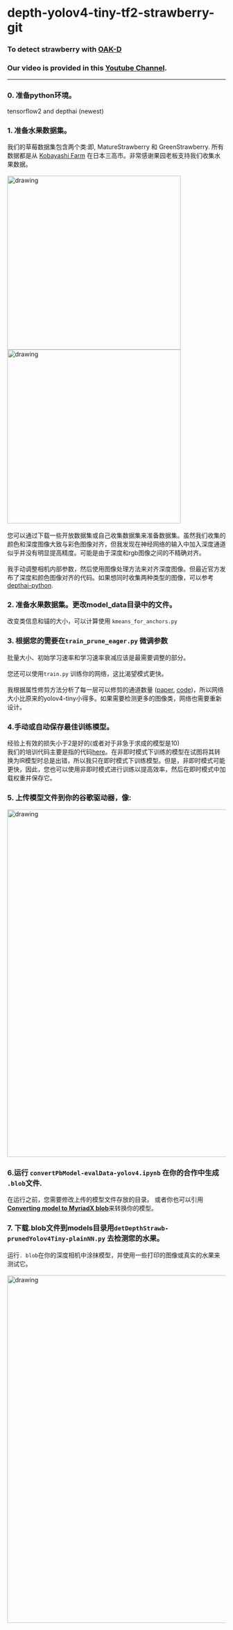 # depth-yolov4-tiny-tf2-strawberry-git
### To detect strawberry with [OAK-D](https://opencv.org/opencv-ai-competition-2021/#introSection)
### Our video is provided in this [Youtube Channel](https://youtu.be/BGaOO0MzBv0).

---

### 0. 准备python环境。
tensorflow2 and depthai (newest)

### 1. 准备水果数据集。
我们的草莓数据集包含两个类:即, MatureStrawberry 和 GreenStrawberry. 所有数据都是从 [Kobayashi Farm](https://kobayashifarm-mitaka.tokyo/) 在日本三高市。非常感谢果园老板支持我们收集水果数据。<br><br>
<img src="./img/rgb-00007-16160356916470.jpeg" alt="drawing" width="400"/>
<img src="./img/rgb-00357-16160404199341.jpeg" alt="drawing" width="400"/>
<br><br>
您可以通过下载一些开放数据集或自己收集数据集来准备数据集。虽然我们收集的颜色和深度图像大致与彩色图像对齐，但我发现在神经网络的输入中加入深度通道似乎并没有明显提高精度。可能是由于深度和rgb图像之间的不精确对齐。<br><br>
我手动调整相机内部参数，然后使用图像处理方法来对齐深度图像。但最近官方发布了深度和颜色图像对齐的代码。如果想同时收集两种类型的图像，可以参考[depthai-python](https://github.com/luxonis/depthai-python/blob/main/examples/31_rgb_depth_aligned.py).
### 2. 准备水果数据集。更改model_data目录中的文件。
改变类信息和锚的大小，可以计算使用 `kmeans_for_anchors.py`
### 3. 根据您的需要在`train_prune_eager.py` 微调参数
批量大小、初始学习速率和学习速率衰减应该是最需要调整的部分。<br><br>
您还可以使用`train.py` 训练你的网络，这比渴望模式更快。<br><br>
我根据属性修剪方法分析了每一层可以修剪的通道数量 ([paper](https://www.sciencedirect.com/science/article/pii/S0168169919313717), [code](https://github.com/GlowingHorse/Fast-Mango-Detection))，所以网络大小比原来的yolov4-tiny小得多。如果需要检测更多的图像类，网络也需要重新设计。
### 4.手动或自动保存最佳训练模型。
经验上有效的损失小于2是好的(或者对于非急于求成的模型是10)<br>
我们的培训代码主要是指的代码[here](https://github.com/bubbliiiing/yolov4-tiny-tf2/blob/master/train.py)。在非即时模式下训练的模型在试图将其转换为IR模型时总是出错，所以我只在即时模式下训练模型。但是，非即时模式可能更快，因此，您也可以使用非即时模式进行训练以提高效率，然后在即时模式中加载权重并保存它。
### 5. 上传模型文件到你的谷歌驱动器，像:
<img src="./img/drive_files.png" alt="drawing" width="800"/>

### 6.运行 `convertPbModel-evalData-yolov4.ipynb` 在你的合作中生成 `.blob`文件.
在运行之前，您需要修改上传的模型文件存放的目录。
或者你也可以引用 [**Converting model to MyriadX blob**](https://docs.luxonis.com/en/latest/pages/model_conversion/)来转换你的模型。

### 7. 下载.blob文件到models目录用`detDepthStrawb-prunedYolov4Tiny-plainNN.py` 去检测您的水果。
运行`. blob`在你的深度相机中涂抹模型，并使用一些打印的图像或真实的水果来测试它。<br><br>
<img src="./img/detect_strawberry.png" alt="drawing" width="800"/>

